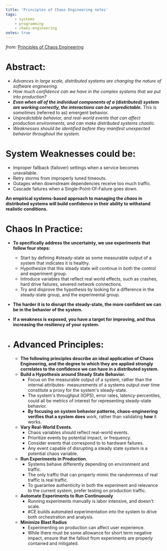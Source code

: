 ```yaml
---
title: 'Principles of Chaos Engineering notes'
tags:
    - systems
    - programming
    - chaos-engineering
notes: true
---
```


<i>from:</i> [Principles of Chaos Engineering](https://principlesofchaos.org/?lang=ENcontent "Principles of Chaos Engineering")
# Abstract:
- <i>Advances in large scale, distributed systems are changing the nature of software engineering.</i>
- <i>How much confidence can we have in the complex systems that we put into production?</i>
- <i><b>Even when all of the individual components of a (distributed) system are working correctly, the interactions can be unpredictable.</b></i>
This is <i>sometimes</i> (referred to as) emergent behavior.
- <i>Unpredictable behavior, and real-world events that can affect production environments, and can make distributed systems chaotic.</i>
- <i>Weaknesses should be identified before they manifest unexpected behavior throughout the system.</i>
# System Weaknesses could be:
- </i>Improper fallback (failover) settings when a service becomes unavailable.</i>
- </i>Retry storms from improperly tuned timeouts.</i>
- </i>Outages when downstream dependencies receive too much traffic.</i>
- </i>Cascade failures when a Single-Point-Of-Failure goes down.</i>

<b>An empirical systems-based approach to managing the *chaos* in distributed systems will build confidence in their ability to withstand realistic conditions.</b>

# Chaos In Practice:
- __To specifically address the uncertainty, we use experiments that follow four steps:__
    - Start by defining #steady-state as some measurable output of a system that indicates it is healthy.
    - Hypothesize that this steady state will continue in both the control and experiment group.
    - Introduce variables that reflect real world effects, such as crashes, hard drive failures, severed network connections.
    - Try and disprove the hypothesis by looking for a difference in the  steady-state group, and the experimental group.
- __The harder it is to disrupt the steady-state, the more confident we can be in the behavior of the system.__
- __If a weakness is exposed, you have a target for improving, and thus increasing the resiliency of your system.__

- # Advanced Principles:
    -  __The following principles describe an ideal application of Chaos Engineering, and the degree to which they are applied strongly correlates to the confidence we can have in a distributed system.__
    -  **Build a Hypothesis around Steady State Behavior.**
        - Focus on the measurable output of a system, rather than the internal attributes- measurements of a systems output over time constitute a proxy for the system's steady-state.
        - The system's throughput (IOPS), error rates, latency-percentiles, could all be metrics of interest for representing steady-state behavior.
        -  __By focusing on system behavior patterns, chaos-engineering verifies that a system__ **__does__** work, rather than validating **how** it works.
    -  **Vary Real-World Events.**
        - Chaos variables should reflect real-world events.
        - Prioritize events by potential impact, or frequency.
        - Consider events that correspond to to hardware failures.
        - Any event capable of disrupting a steady state system is a potential chaos variable.
    -  **Run Experiments in Production.**
        - Systems behave differently depending on environment and traffic.
        - The only traffic that can properly mimic the randomness of real traffic is real traffic.
        - To guarantee authenticity in both the experiment and relevance to the current system, prefer testing on production traffic.
    -  **Automate Experiments to Run Continuously**
        - Running experiments manually is labor intensive, and doesn't scale.
        - #CE builds automated experimentation into the system to drive both orchestration and analysis.
    -  **Minimize Blast Radius**
        - Experimenting on production can affect user experience. 
        - While there must be some allowance for short term negative impact, ensure that the fallout from experiments are properly contained and mitigated.

